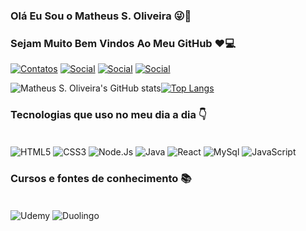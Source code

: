 ### Olá Eu Sou o Matheus S. Oliveira 😜🤘
### Sejam Muito Bem Vindos Ao Meu GitHub ❤️💻


[![Contatos](https://img.shields.io/badge/Facebook-1877F2?style=for-the-badge&logo=facebook&logoColor=white)](https://www.facebook.com/people/Matheus-Oliveira/100005086082994/)
[![Social](https://img.shields.io/badge/Instagram-E4405F?style=for-the-badge&logo=instagram&logoColor=white)](https://www.instagram.com/matheus_ink_tattoo/)
[![Social](https://img.shields.io/badge/GitHub-100000?style=for-the-badge&logo=github&logoColor=white)](https://github.com/1DevMatheus)
[![Social](https://img.shields.io/badge/LinkedIn-0077B5?style=for-the-badge&logo=linkedin&logoColor=white)](https://www.linkedin.com/in/matheus-da-silva-aba405171/?original_referer=)

![Matheus S. Oliveira's GitHub stats](https://github-readme-stats.vercel.app/api?username=1DevMatheus&show_icons=true&theme=midnight-purple)[![Top Langs](https://github-readme-stats.vercel.app/api/top-langs/?username=1DevMatheus&theme=midnight-purple)](https://github.com/anuraghazra/github-readme-stats)

<!--[![Linguagens Mais Usadas](https://github-readme-stats.vercel.app/api/top-langs/?username=1DevMatheus&layout=compact)](https://github.com/anuraghazra/github-readme-stats)-->


### Tecnologias que uso no meu dia a dia 👇

<div style="display: inline_block"></br>
<img align="center" alt="HTML5" src="https://img.shields.io/badge/HTML-239120?style=for-the-badge&logo=html5&logoColor=white" />
<img align="center" alt="CSS3" src="https://img.shields.io/badge/CSS-239120?&style=for-the-badge&logo=css3&logoColor=white"/>
<img align="center" alt="Node.Js" src="https://img.shields.io/badge/Node.js-43853D?style=for-the-badge&logo=node.js&logoColor=white"/>
<img align="center" alt="Java" src="https://img.shields.io/badge/Java-ED8B00?style=for-the-badge&logo=java&logoColor=white"/>
<img align="center" alt="React" src="https://img.shields.io/badge/React-20232A?style=for-the-badge&logo=react&logoColor=61DAFB"/>
<img align="center" alt="MySql" src="https://img.shields.io/badge/MySQL-00000F?style=for-the-badge&logo=mysql&logoColor=white"/>
<img align="center" alt="JavaScript" src="https://img.shields.io/badge/JavaScript-F7DF1E?style=for-the-badge&logo=javascript&logoColor=black"/>
</div>

### Cursos e fontes de conhecimento 📚
<div style="display: inline block"></br>
<img align="center" alt="Udemy" src="https://img.shields.io/badge/Udemy-EC5252?style=for-the-badge&logo=Udemy&logoColor=white"/>
<img align="center" alt="Duolingo" src="https://img.shields.io/badge/Duolingo-58CC02?style=for-the-badge&logo=Duolingo&logoColor=white"/>
<!--<img align="center" alt="Duolingo" src=""/>-->
</div>



<!--
**1DevMatheus/1DevMatheus** is a ✨ _special_ ✨ repository because its `README.md` (this file) appears on your GitHub profile.
Here are some ideas to get you started:



- 🔭 I’m currently working on ...
- 🌱 I’m currently learning ...
- 👯 I’m looking to collaborate on ...
- 🤔 I’m looking for help with ...
- 💬 Ask me about ...
- 📫 How to reach me: ...
- 😄 Pronouns: ...
- ⚡ Fun fact: ...
-->
